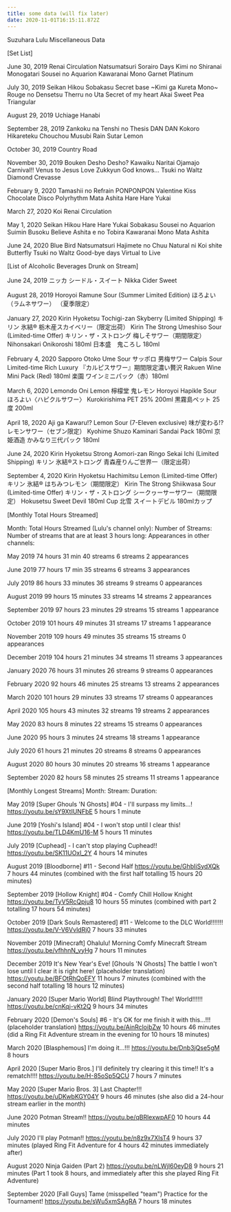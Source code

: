 ```yaml
---
title: some data (will fix later)
date: 2020-11-01T16:15:11.872Z
---
```

Suzuhara Lulu Miscellaneous Data

\[Set List]

June 30, 2019
Renai Circulation
Natsumatsuri
Sorairo Days
Kimi no Shiranai Monogatari
Sousei no Aquarion
Kawaranai Mono
Garnet
Platinum

July 30, 2019
Seikan Hikou
Sobakasu
Secret base \~Kimi ga Kureta Mono\~
Rouge no Densetsu
Therru no Uta
Secret of my heart
Akai Sweet Pea
Triangular

August 29, 2019
Uchiage Hanabi

September 28, 2019
Zankoku na Tenshi no Thesis
DAN DAN Kokoro Hikareteku
Chouchou Musubi
Rain
Sutar
Lemon

October 30, 2019
Country Road

November 30, 2019
Bouken Desho Desho?
Kawaiku Naritai
Ojamajo Carnival!!
Venus to Jesus
Love Zukkyun
God knows...
Tsuki no Waltz
Diamond Crevasse

February 9, 2020
Tamashii no Refrain
PONPONPON
Valentine Kiss
Chocolate Disco
Polyrhythm
Mata Ashita
Hare Hare Yukai

March 27, 2020
Koi
Renai Circulation

May 1, 2020
Seikan Hikou
Hare Hare Yukai
Sobakasu
Sousei no Aquarion
Suimin Busoku
Believe
Ashita e no Tobira
Kawaranai Mono
Mata Ashita

June 24, 2020
Blue Bird
Natsumatsuri
Hajimete no Chuu
Natural ni Koi shite
Butterfly
Tsuki no Waltz
Good-bye days
Virtual to Live

\[List of Alcoholic Beverages Drunk on Stream]

June 24, 2019
ニッカ シードル・スイート
Nikka Cider Sweet

August 28, 2019
Horoyoi Ramune Sour (Summer Limited Edition)
ほろよい　（ラムネサワー） （夏季限定）

January 27, 2020
Kirin Hyoketsu Tochigi-zan Skyberry (Limited Shipping)
キリン 氷結® 栃木産スカイベリー（限定出荷）
Kirin The Strong Umeshiso Sour (Limited-time Offer)
キリン・ザ・ストロング 梅しそサワー（期間限定）
Nihonsakari Onikoroshi 180ml
日本盛　鬼ころし 180ml

February 4, 2020
Sapporo Otoko Ume Sour
サッポロ 男梅サワー
Calpis Sour Limited-time Rich Luxury
『カルピスサワー』期間限定濃い贅沢
Rakuen Wine Mini Pack (Red) 180ml
楽園 ワインミニパック（赤）180ml

March 6, 2020
Lemondo Oni Lemon
檸檬堂 鬼レモン
Horoyoi Hapikle Sour
ほろよい〈ハピクルサワー〉
Kurokirishima PET 25% 200ml
黒霧島ペット 25度 200ml

April 18, 2020
Aji ga Kawaru!? Lemon Sour (7-Eleven exclusive)
味が変わる!?レモンサワー（セブン限定）
Kyohime Shuzo Kaminari Sandai Pack 180ml
京姫酒造 かみなり三代パック 180ml

June 24, 2020
Kirin Hyoketsu Strong Aomori-zan Ringo Sekai Ichi (Limited Shipping)
キリン 氷結®ストロング 青森産りんご世界一（限定出荷）

September 4, 2020
Kirin Hyoketsu Hachimitsu Lemon (Limited-time Offer)
キリン 氷結® はちみつレモン（期間限定）
Kirin The Strong Shiikwasa Sour (Limited-time Offer)
キリン・ザ・ストロング シークヮーサーサワー（期間限定）
Hokusetsu Sweet Devil 180ml Cup
北雪 スイートデビル 180mlカップ

\[Monthly Total Hours Streamed]

Month:
Total Hours Streamed (Lulu's channel only):
Number of Streams:
Number of streams that are at least 3 hours long:
Appearances in other channels:

May 2019
74 hours 31 min
40 streams
6 streams
2 appearances

June 2019
77 hours 17 min
35 streams
6 streams
3 appearances

July 2019
86 hours 33 minutes
36 streams
9 streams
0 appearances

August 2019
99 hours 15 minutes
33 streams
14 streams
2 appearances

September 2019
97 hours 23 minutes
29 streams
15 streams
1 appearance

October 2019
101 hours 49 minutes
31 streams
17 streams
1 appearance

November 2019
109 hours 49 minutes
35 streams
15 streams
0 appearances

December 2019
104 hours 21 minutes
34 streams
11 streams
3 appearances

January 2020
76 hours 31 minutes
26 streams
9 streams
0 appearances

February 2020
92 hours 46 minutes
25 streams
13 streams
2 appearances

March 2020
101 hours 29 minutes
33 streams
17 streams
0 appearances

April 2020
105 hours 43 minutes
32 streams
19 streams
2 appearances

May 2020
83 hours 8 minutes
22 streams
15 streams
0 appearances

June 2020
95 hours 3 minutes
24 streams
18 streams
1 appearance

July 2020
61 hours 21 minutes
20 streams
8 streams
0 appearances

August 2020
80 hours 30 minutes
20 streams
16 streams
1 appearance

September 2020
82 hours 58 minutes
25 streams
11 streams
1 appearance

\[Monthly Longest Streams]
Month:
Stream:
Duration:

May 2019
\[Super Ghouls 'N Ghosts] #04 - I'll surpass my limits...!
https://youtu.be/sY9XtIUNFbE
5 hours 1 minute

June 2019
\[Yoshi's Island] #04 - I won't stop until I clear this!
https://youtu.be/TLD4KmU16-M
5 hours 11 minutes

July 2019
\[Cuphead] - I can't stop playing Cuphead!!
https://youtu.be/SK11UOxl_2Y
4 hours 14 minutes

August 2019
\[Bloodborne] #11 - Second Half
https://youtu.be/GhbIiSydXQk
7 hours 44 minutes (combined with the first half totalling 15 hours 20 minutes)

September 2019
\[Hollow Knight] #04 - Comfy Chill Hollow Knight
https://youtu.be/TyV5RcQpju8
10 hours 55 minutes (combined with part 2 totalling 17 hours 54 minutes)

October 2019
\[Dark Souls Remastered] #11 - Welcome to the DLC World!!!!!!!
https://youtu.be/V-V6VvldRj0
7 hours 33 minutes

November 2019
\[Minecraft] Ohalulu! Morning Comfy Minecraft Stream
https://youtu.be/vfhhnN_vyHg
7 hours 11 minutes

December 2019
It's New Year's Eve! \[Ghouls 'N Ghosts] The battle I won't lose until I clear it is right here! (placeholder translation)
https://youtu.be/BFOtRhQoEFY
11 hours 7 minutes (combined with the second half totalling 18 hours 12 minutes)

January 2020
\[Super Mario World] Blind Playthrough! The! World!!!!!!
https://youtu.be/cnKqj-vKt2Q
9 hours 34 minutes

February 2020
\[Demon's Souls] #6 - It's OK for me finish it with this...!!! (placeholder translation)
https://youtu.be/AinRcloibZw
10 hours 46 minutes (did a Ring Fit Adventure stream in the evening for 10 hours 18 minutes)

March 2020
\[Blasphemous] I'm doing it...!!!
https://youtu.be/Dnb3jQse5gM
8 hours

April 2020
\[Super Mario Bros.] I'll definitely try clearing it this time!! It's a rematch!!!!
https://youtu.be/H-85oSp5QCU
7 hours 7 minutes

May 2020
\[Super Mario Bros. 3] Last Chapter!!!
https://youtu.be/uDKwbKGY04Y
9 hours 46 minutes (she also did a 24-hour stream earlier in the month)

June 2020
Potman Stream!!
https://youtu.be/qBRlexwpAF0
10 hours 44 minutes

July 2020
I'll play Potman!!
https://youtu.be/n8z9x7XIsT4
9 hours 37 minutes (played Ring Fit Adventure for 4 hours 42 minutes immediately after)

August 2020
Ninja Gaiden (Part 2)
https://youtu.be/nLWjI60eyD8
9 hours 21 minutes (Part 1 took 8 hours, and immediately after this she played Ring Fit Adventure)

September 2020
\[Fall Guys] Tame (misspelled "team") Practice for the Tournament!
https://youtu.be/sWu5xmSAgRA
7 hours 18 minutes